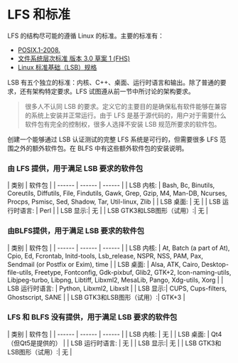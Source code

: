 # LFS 和标准

LFS 的结构尽可能的遵循 Linux 的标准。主要的标准有：
* [POSIX.1-2008.](http://pubs.opengroup.org/onlinepubs/9699919799/)
* [文件系统层次标准 版本 3.0 草案 1 (FHS)](www.linuxfoundation.org/collaborate/workgroups/lsb/fhs-30-draft-1)
* [Linux 标准基础（LSB）规格](http://refspecs.linuxfoundation.org/lsb.shtml)

LSB 有五个独立的标准：内核、C++、桌面、运行时语言和输出。除了普通的要求，还有架构特定要求。LFS 试图遵从前一节中所讨论的架构要求。 

> 很多人不认同 LSB 的要求。定义它的主要目的是确保私有软件能够在兼容的系统上安装并正常运行。由于 LFS 是基于源代码的，用户对于需要什么软件包有完全的控制权，很多人选择不安装 LSB 规范所要求的软件包。

创建一个能够通过 LSB 认证测试的完整 LFS 系统是可行的，但需要很多 LFS 范围之外的额外软件包。在 BLFS 中有这些额外软件包的安装说明。

### 由 LFS 提供，用于满足 LSB 要求的软件包

| 类别 | 软件包 |
| ------ | ------ | ------ |
| LSB 内核: | Bash, Bc, Binutils, Coreutils, Diffutils, File, Findutils, Gawk, Grep, Gzip, M4, Man-DB, Ncurses, Procps, Psmisc, Sed, Shadow, Tar, Util-linux, Zlib |
| LSB 桌面: | 无 |
| LSB 运行时语言: | Perl |
| LSB 显示:| 无 |
| LSB GTK3和LSB图形（试用）:| 无 |

### 由BLFS提供，用于满足 LSB 要求的软件包

| 类别 | 软件包 |
| ------ | ------ | ------ |
| LSB 内核: | At, Batch (a part of At), Cpio, Ed, Fcrontab, Initd-tools, Lsb_release, NSPR, NSS, PAM, Pax, Sendmail (or Postfix or Exim), time |
| LSB 桌面: | Alsa, ATK, Cairo, Desktop-file-utils, Freetype, Fontconfig, Gdk-pixbuf, Glib2, GTK+2, Icon-naming-utils, Libjpeg-turbo, Libpng, Libtiff, Libxml2, MesaLib, Pango, Xdg-utils, Xorg |
| LSB 运行时语言: | Python, Libxml2, Libxslt |
| LSB 显示:| CUPS, Cups-filters, Ghostscript, SANE |
| LSB GTK3和LSB图形（试用）:| GTK+3 |

### LFS 和 BLFS 没有提供，用于满足 LSB 要求的软件包

| 类别 | 软件包 |
| ------ | ------ | ------ |
| LSB 内核: | 无 |
| LSB 桌面: | Qt4（但Qt5是提供的） |
| LSB 运行时语言: | 无 |
| LSB 显示:| 无 |
| LSB GTK3和LSB图形（试用）:| 无 |